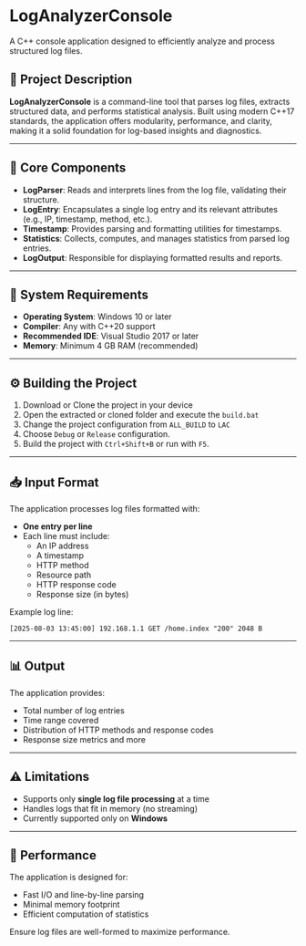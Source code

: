 # LogAnalyzerConsole

A C++ console application designed to efficiently analyze and process structured log files.

## 📄 Project Description

**LogAnalyzerConsole** is a command-line tool that parses log files, extracts structured data, and performs statistical analysis. Built using modern C++17 standards, the application offers modularity, performance, and clarity, making it a solid foundation for log-based insights and diagnostics.

---

## 🧩 Core Components

- **LogParser**: Reads and interprets lines from the log file, validating their structure.
- **LogEntry**: Encapsulates a single log entry and its relevant attributes (e.g., IP, timestamp, method, etc.).
- **Timestamp**: Provides parsing and formatting utilities for timestamps.
- **Statistics**: Collects, computes, and manages statistics from parsed log entries.
- **LogOutput**: Responsible for displaying formatted results and reports.

---

## 🧰 System Requirements

- **Operating System**: Windows 10 or later  
- **Compiler**: Any with C++20 support  
- **Recommended IDE**: Visual Studio 2017 or later  
- **Memory**: Minimum 4 GB RAM (recommended)

---

## ⚙️ Building the Project

1. Download or Clone the project in your device
2. Open the extracted or cloned folder and execute the `build.bat`
3. Change the project configuration from `ALL_BUILD` to `LAC`
4. Choose `Debug` or `Release` configuration.
5. Build the project with `Ctrl+Shift+B` or run with `F5`.

---

## 📥 Input Format

The application processes log files formatted with:
- **One entry per line**
- Each line must include:
  - An IP address
  - A timestamp
  - HTTP method
  - Resource path
  - HTTP response code
  - Response size (in bytes)

Example log line:

`[2025-08-03 13:45:00] 192.168.1.1 GET /home.index "200" 2048 B`

---

## 📊 Output

The application provides:
- Total number of log entries
- Time range covered
- Distribution of HTTP methods and response codes
- Response size metrics and more

---

## ⚠️ Limitations

- Supports only **single log file processing** at a time
- Handles logs that fit in memory (no streaming)
- Currently supported only on **Windows**

---

## 🚀 Performance

The application is designed for:
- Fast I/O and line-by-line parsing
- Minimal memory footprint
- Efficient computation of statistics

Ensure log files are well-formed to maximize performance.